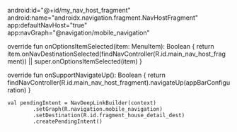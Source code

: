 

android:id="@+id/my_nav_host_fragment" 
android:name="androidx.navigation.fragment.NavHostFragment" 
app:defaultNavHost="true"
 app:navGraph="@navigation/mobile_navigation"

override fun onOptionsItemSelected(item: MenuItem): Boolean {
    return item.onNavDestinationSelected(findNavController(R.id.main_nav_host_fragment))
            || super.onOptionsItemSelected(item)
}

override fun onSupportNavigateUp(): Boolean {
    return findNavController(R.id.main_nav_host_fragment).navigateUp(appBarConfiguration)
}

    val pendingIntent = NavDeepLinkBuilder(context)
            .setGraph(R.navigation.mobile_navigation)
            .setDestination(R.id.fragment_house_detail_dest)
            .createPendingIntent()

